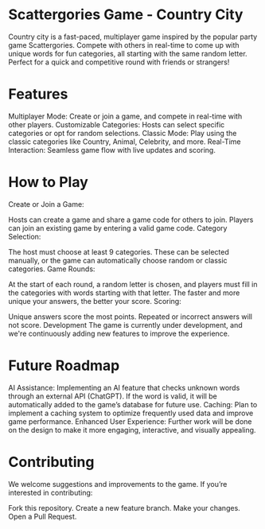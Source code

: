 # Scattergories Game - Country City
Country city is a fast-paced, multiplayer game inspired by the popular party game Scattergories. Compete with others in real-time to come up with unique words for fun categories, all starting with the same random letter. Perfect for a quick and competitive round with friends or strangers!

# Features
Multiplayer Mode: Create or join a game, and compete in real-time with other players.
Customizable Categories: Hosts can select specific categories or opt for random selections.
Classic Mode: Play using the classic categories like Country, Animal, Celebrity, and more.
Real-Time Interaction: Seamless game flow with live updates and scoring.
# How to Play
Create or Join a Game:

Hosts can create a game and share a game code for others to join.
Players can join an existing game by entering a valid game code.
Category Selection:

The host must choose at least 9 categories. These can be selected manually, or the game can automatically choose random or classic categories.
Game Rounds:

At the start of each round, a random letter is chosen, and players must fill in the categories with words starting with that letter.
The faster and more unique your answers, the better your score.
Scoring:

Unique answers score the most points. Repeated or incorrect answers will not score.
Development
The game is currently under development, and we're continuously adding new features to improve the experience.

# Future Roadmap
AI Assistance: Implementing an AI feature that checks unknown words through an external API (ChatGPT). If the word is valid, it will be automatically added to the game’s database for future use.
Caching: Plan to implement a caching system to optimize frequently used data and improve game performance.
Enhanced User Experience: Further work will be done on the design to make it more engaging, interactive, and visually appealing.
# Contributing
We welcome suggestions and improvements to the game. If you’re interested in contributing:

Fork this repository.
Create a new feature branch.
Make your changes.
Open a Pull Request.

